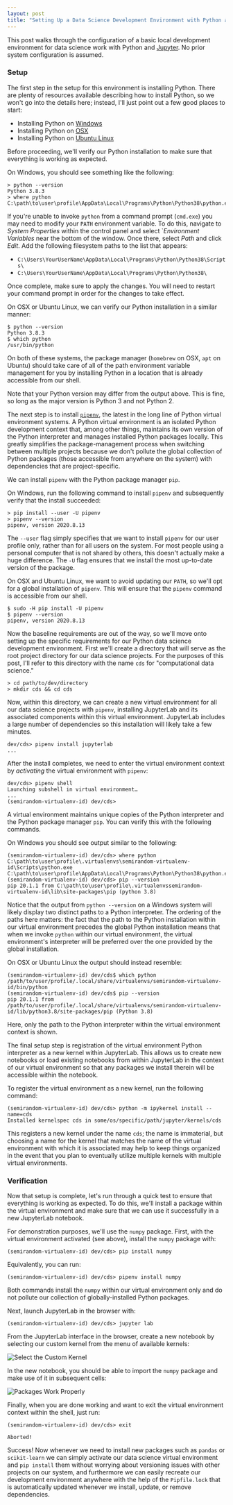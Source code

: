 ```yaml
---
layout: post
title: "Setting Up a Data Science Development Environment with Python and Jupyter"
---
```


This post walks through the configuration of a basic local development environment for data science work with Python and [Jupyter](https://jupyter.org/install.html). No prior system configuration is assumed.

### Setup

The first step in the setup for this environment is installing Python. There are plenty of resources available describing how to install Python, so we won't go into the details here; instead, I'll just point out a few good places to start:

- Installing Python on [Windows](https://www.python.org/downloads/windows/)
- Installing Python on [OSX](https://docs.python-guide.org/starting/install3/osx/)
- Installing Python on [Ubuntu Linux](https://docs.python-guide.org/starting/install3/linux/)

Before proceeding, we'll verify our Python installation to make sure that everything is working as expected.

On Windows, you should see something like the following:

```
> python --version
Python 3.8.3
> where python
C:\path\to\user\profile\AppData\Local\Programs\Python\Python38\python.exe
```

If you're unable to invoke `python` from a command prompt (`cmd.exe`) you may need to modify your `PATH` environment variable. To do this, navigate to _System Properties_ within the control panel and select `_Environment Variables_ near the bottom of the window. Once there, select _Path_ and click _Edit_. Add the following filesystem paths to the list that appears:

- `C:\Users\YourUserName\AppData\Local\Programs\Python\Python38\Scripts\`
- `C:\Users\YourUserName\AppData\Local\Programs\Python\Python38\`

Once complete, make sure to apply the changes. You will need to restart your command prompt in order for the changes to take effect.

On OSX or Ubuntu Linux, we can verify our Python installation in a similar manner:

```
$ python --version
Python 3.8.3
$ which python
/usr/bin/python
```

On both of these systems, the package manager (`homebrew` on OSX, `apt` on Ubuntu) should take care of all of the path environment variable management for you by installing Python in a location that is already accessible from our shell.

Note that your Python version may differ from the output above. This is fine, so long as the major version is Python 3 and not Python 2.

The next step is to install [`pipenv`](https://pipenv-fork.readthedocs.io/en/latest/), the latest in the long line of Python virtual environment systems. A Python virtual environment is an isolated Python development context that, among other things, maintains its own version of the Python interpreter and manages installed Python packages locally. This greatly simplifies the package-management process when switching between multiple projects because we don't pollute the global collection of Python packages (those accessible from anywhere on the system) with dependencies that are project-specific.

We can install `pipenv` with the Python package manager `pip`.

On Windows, run the following command to install `pipenv` and subsequently verify that the install succeeded:

```
> pip install --user -U pipenv
> pipenv --version
pipenv, version 2020.8.13
```

The `--user` flag simply specifies that we want to install `pipenv` for our user profile only, rather than for all users on the system. For most people using a personal computer that is not shared by others, this doesn't actually make a huge difference. The `-U` flag ensures that we install the most up-to-date version of the package.

On OSX and Ubuntu Linux, we want to avoid updating our `PATH`, so we'll opt for a global installation of `pipenv`. This will ensure that the `pipenv` command is accessible from our shell.

```
$ sudo -H pip install -U pipenv
$ pipenv --version
pipenv, version 2020.8.13
```

Now the baseline requirements are out of the way, so we'll move onto setting up the specific requirements for our Python data science development environment. First we'll create a directory that will serve as the root project directory for our data science projects. For the purposes of this post, I'll refer to this directory with the name `cds` for "computational data science."

```
> cd path/to/dev/directory
> mkdir cds && cd cds
```

Now, within this directory, we can create a new virtual environment for all our data science projects with `pipenv`, installing JupyterLab and its associated components within this virtual environment. JupyterLab includes a large number of dependencies so this installation will likely take a few minutes.

```
dev/cds> pipenv install jupyterlab
...
```

After the install completes, we need to enter the virtual environment context by _activating_ the virtual environment with `pipenv`:

```
dev/cds> pipenv shell
Launching subshell in virtual environment…
...
(semirandom-virtualenv-id) dev/cds>
```

A virtual environment maintains unique copies of the Python interpreter and the Python package manager `pip`. You can verify this with the following commands.

On Windows you should see output similar to the following:

```
(semirandom-virtualenv-id) dev/cds> where python
C:\path\to\user\profile\.virtualenvs\semirandom-virtualenv-id\Scripts\python.exe
C:\path\to\user\profile\AppData\Local\Programs\Python\Python38\python.exe
(semirandom-virtualenv-id) dev/cds> pip --version
pip 20.1.1 from C:\path\to\user\profile\.virtualenvssemirandom-virtualenv-id\lib\site-packages\pip (python 3.8)
```

Notice that the output from `python --version` on a Windows system will likely display two distinct paths to a Python interpreter. The ordering of the paths here matters: the fact that the path to the Python installation within our virtual environment precedes the global Python installation means that when we invoke `python` within our virtual environment, the virtual environment's interpreter will be preferred over the one provided by the global installation.

On OSX or Ubuntu Linux the output should instead resemble:

```
(semirandom-virtualenv-id) dev/cds$ which python
/path/to/user/profile/.local/share/virtualenvs/semirandom-virtualenv-id/bin/python
(semirandom-virtualenv-id) dev/cds$ pip --version
pip 20.1.1 from /path/to/user/profile/.local/share/virtualenvs/semirandom-virtualenv-id/lib/python3.8/site-packages/pip (Python 3.8)
```

Here, only the path to the Python interpreter within the virtual environment context is shown.

The final setup step is registration of the virtual environment Python interpreter as a new kernel within JupyterLab. This allows us to create new notebooks or load existing notebooks from within JupyterLab in the context of our virtual environment so that any packages we install therein will be accessible within the notebook. 

To register the virtual environment as a new kernel, run the following command:

```
(semirandom-virtualenv-id) dev/cds> python -m ipykernel install --name=cds
Installed kernelspec cds in some/os/specific/path/jupyter/kernels/cds
```

This registers a new kernel under the name `cds`; the name is immaterial, but choosing a name for the kernel that matches the name of the virtual environment with which it is associated may help to keep things organized in the event that you plan to eventually utilize multiple kernels with multiple virtual environments.

### Verification

Now that setup is complete, let's run through a quick test to ensure that everything is working as expected. To do this, we'll install a package within the virtual environment and make sure that we can use it successfully in a new JupyterLab notebook.

For demonstration purposes, we'll use the `numpy` package. First, with the virtual environment activated (see above), install the `numpy` package with:

```
(semirandom-virtualenv-id) dev/cds> pip install numpy
```

Equivalently, you can run:

```
(semirandom-virtualenv-id) dev/cds> pipenv install numpy
```

Both commands install the `numpy` within our virtual environment only and do not pollute our collection of globally-installed Python packages.

Next, launch JupyterLab in the browser with:

```
(semirandom-virtualenv-id) dev/cds> jupyter lab
```

From the JupyterLab interface in the browser, create a new notebook by selecting our custom kernel from the menu of available kernels:

![Select the Custom Kernel](http://raw.githubusercontent.com/turingcompl33t/turingcompl33t.github.io/master/images/2020-9-07-Python-CDS/launcher.PNG)

In the new notebook, you should be able to import the `numpy` package and make use of it in subsequent cells:

![Packages Work Properly](http://raw.githubusercontent.com/turingcompl33t/turingcompl33t.github.io/master/images/2020-9-07-Python-CDS/verify.PNG)

Finally, when you are done working and want to exit the virtual environment context within the shell, just run:

```
(semirandom-virtualenv-id) dev/cds> exit

Aborted!

```

Success! Now whenever we need to install new packages such as `pandas` or `scikit-learn` we can simply activate our data science virtual environment and `pip install` them without worrying about versioning issues with other projects on our system, and furthermore we can easily recreate our development environment anywhere with the help of the `Pipfile.lock` that is automatically updated whenever we install, update, or remove dependencies.